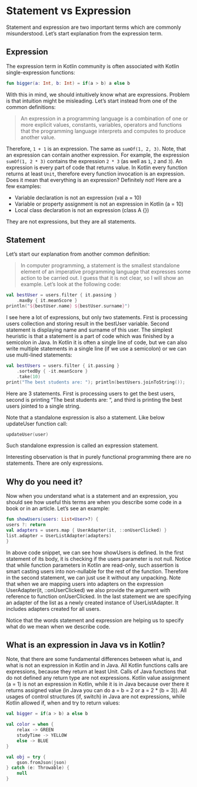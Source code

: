 # Statement vs Expression

Statement and expression are two important terms which are commonly misunderstood. Let’s start explanation from the expression term.

## Expression

The expression term in Kotlin community is often associated with Kotlin single-expression functions:

```kotlin
fun bigger(a: Int, b: Int) = if(a > b) a else b
```

With this in mind, we should intuitively know what are expressions. Problem is that intuition might be misleading. Let’s start instead from one of the common definitions:

> An expression in a programming language is a combination of one or more explicit values, constants, variables, operators and functions that the programming language interprets and computes to produce another value.

Therefore, `1 + 1` is an expression. The same as `sumOf(1, 2, 3)`. Note, that an expression can contain another expression. For example, the expression `sumOf(1, 2 * 3)` contains the expression `2 * 3` (as well as `1`, `2` and `3`). An expression is every part of code that returns value. In Kotlin every function returns at least `Unit`, therefore every function invocation is an expression. Does it mean that everything is an expression? Definitely not! Here are a few examples:

* Variable declaration is not an expression (val a = 10)
* Variable or property assignment is not an expression in Kotlin (a = 10)
* Local class declaration is not an expression (class A {})

They are not expressions, but they are all statements.

## Statement

Let’s start our explanation from another common definition:

> In computer programming, a statement is the smallest standalone element of an imperative programming language that expresses some action to be carried out.
I guess that it is not clear, so I will show an example. Let’s look at the following code:

```kotlin
val bestUser = users.filter { it.passing }
    .maxBy { it.meanScore }
println("${bestUser.name} ${bestUser.surname}")
```

I see here a lot of expressions, but only two statements. First is processing users collection and storing result in the bestUser variable. Second statement is displaying name and surname of this user. The simplest heuristic is that a statement is a part of code which was finished by a semicolon in Java. In Kotlin it is often a single line of code, but we can also write multiple statements in a single line (if we use a semicolon) or we can use multi-lined statements:

```kotlin
val bestUsers = users.filter { it.passing }
    .sortedBy { -it.meanScore }
    .take(10)
print("The best students are: "); println(bestUsers.joinToString());
```

Here are 3 statements. First is processing users to get the best users, second is printing “The best students are: “, and third is printing the best users jointed to a single string.

Note that a standalone expression is also a statement. Like below updateUser function call:

```kotlin
updateUser(user)
```

Such standalone expression is called an expression statement.

Interesting observation is that in purely functional programming there are no statements. There are only expressions.

## Why do you need it?

Now when you understand what is a statement and an expression, you should see how useful this terms are when you describe some code in a book or in an article. Let’s see an example:

```kotlin
fun showUsers(users: List<User>?) {
users ?: return
val adapters = users.map { UserAdapter(it, ::onUserClicked) }
list.adapter = UserListAdapter(adapters)
}
```

In above code snippet, we can see how showUsers is defined. In the first statement of its body, it is checking if the users parameter is not null. Notice that while function parameters in Kotlin are read-only, such assertion is smart casting users into non-nullable for the rest of the function. Therefore in the second statement, we can just use it without any unpacking. Note that when we are mapping users into adapters on the expression UserAdapter(it, ::onUserClicked) we also provide the argument with reference to function onUserClicked. In the last statement we are specifying an adapter of the list as a newly created instance of UserListAdapter. It includes adapters created for all users.

Notice that the words statement and expression are helping us to specify what do we mean when we describe code.

## What is an expression in Java vs in Kotlin?

Note, that there are some fundamental differences between what is, and what is not an expression in Kotlin and in Java. All Kotlin functions calls are expressions, because they return at least Unit. Calls of Java functions that do not defined any return type are not expressions. Kotlin value assignment (a = 1) is not an expression in Kotlin, while it is in Java because over there it returns assigned value (in Java you can do a = b = 2 or a = 2 * (b = 3)). All usages of control structures (if, switch) in Java are not expressions, while Kotlin allowed if, when and try to return values:

```kotlin
val bigger = if(a > b) a else b

val color = when {
    relax -> GREEN
    studyTime -> YELLOW
    else -> BLUE
}

val obj = try { 
    gson.fromJson(json)
} catch (e: Throwable) {
    null
}
```